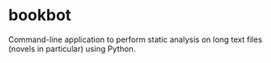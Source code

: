 # bookbot
Command-line application to perform static analysis on long text files (novels in particular) using Python.